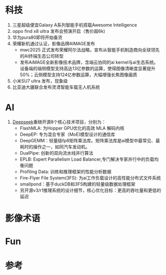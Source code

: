 # 科技
1. 三星超级便宜Galaxy A系列智能手机搭载Awesome Intelligence
2. oppo find x8 ultra 发布会预演开启（售价超6k)
3. 华为pura80即将开始备货
4. 荣耀新机通过认证，影像品牌AIMAGE发布
   - mwc2025 正式发布荣耀阿尔法战略，宣布从智能手机制造商向全球领先的AI终端生态公司转型
   - 发布AiMAGE全新影像技术品牌，含端云协同的ai kernel与ai生态系统。设备端的端侧模型支持高达13亿参数的运算，使得图像清晰度显著提升50%；云侧模型支持124亿参数运算，大幅增强长焦图像画质
6. 小米SU7 ultra 发布，现象级
7. 比亚迪大疆联合发布灵鸢智能车载无人机系统  

# AI

1. [Deepseek](https://github.com/deepseek-ai)重磅开源8个核心技术项目，分别为：
   - FlashMLA: 为Hopper GPU优化的高效 MLA 解码内核
   - DeepEP: 专为混合专家（MoE)模型设计的通信库
   - DeepGEMM：轻量级fp8矩阵乘法库。矩阵乘法库是ai模型中最常见、最耗时的操作之一，如同汽车发动机。
   - DualPipe: 创新的双向流水线并行算法
   - EPLB: Expert Parallelism Load Balancer,专门解决专家并行中的负载均衡问题
   - Profiling Data: 训练和推理框架的性能分析数据
   - Fire-Flyer File System(3FS): 为ai工作负载设计的高性能分布式文件系统
   - smallpond：基于duckDB和3FS构建的轻量级数据处理框架
   - 另开源v3/r1推理系统的设计细节，核心优化目标：更高的吞吐量和更低的延迟
  
# 影像术语



# Fun



# 参考




